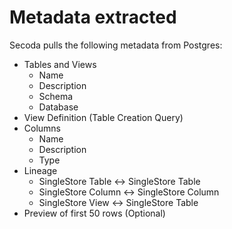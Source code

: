 # Metadata extracted

Secoda pulls the following metadata from Postgres:

* Tables and Views
  * Name
  * Description
  * Schema
  * Database
* View Definition (Table Creation Query)
* Columns
  * Name
  * Description
  * Type
* Lineage
  * SingleStore Table <-> SingleStore Table
  * SingleStore Column <-> SingleStore Column
  * SingleStore View <-> SingleStore Table
* Preview of first 50 rows (Optional)
